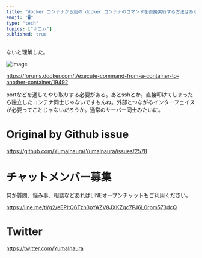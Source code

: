 ```yaml
---
title: "docker コンテナから別の docker コンテナのコマンドを直接実行する方法はあるのか？ のメモ。"
emoji: "🖥"
type: "tech"
topics: ["ポエム"]
published: true
---
```


ないと理解した。


![image](https://user-images.githubusercontent.com/13635059/66696038-2ef4f100-ed03-11e9-9994-17a5e1edd9bb.png)

https://forums.docker.com/t/execute-command-from-a-container-to-another-container/19492

portなどを通してやり取りする必要がある。あとsshとか。直接叩けてしまったら独立したコンテナ同士じゃないですもんね。外部とつながるインターフェイスが必要ってことじゃないだろうか。通常のサーバー同士みたいに。


# Original by Github issue

https://github.com/YumaInaura/YumaInaura/issues/2578








<!-- Update From Qiita API -->

# チャットメンバー募集


何か質問、悩み事、相談などあればLINEオープンチャットもご利用ください。

https://line.me/ti/g2/eEPltQ6Tzh3pYAZV8JXKZqc7PJ6L0rpm573dcQ





# Twitter


https://twitter.com/YumaInaura


<!-- Update From Qiita API -->


